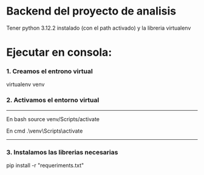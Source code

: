 # Backend del proyecto de analisis

Tener python 3.12.2 instalado (con el path activado) y la libreria virtualenv

# Ejecutar en consola:
### 1. Creamos el entrono virtual

virtualenv venv

### 2. Activamos el entorno virtual

-----------------------------

En bash
source venv/Scripts/activate

En cmd
.\venv\Scripts\activate

-----------------------------

### 3. Instalamos las librerias necesarias

pip install -r "requeriments.txt"
